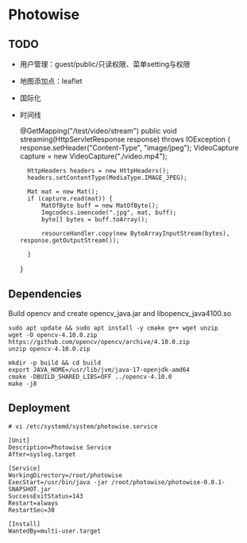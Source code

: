 # Photowise

## TODO
- 用户管理：guest/public/只读权限、菜单setting与权限
- 地图添加点：leaflet
- 国际化
- 时间线

    @GetMapping("/test/video/stream")
    public void streaming(HttpServletResponse response) throws IOException {
        response.setHeader("Content-Type", "image/jpeg");
        VideoCapture capture = new VideoCapture("./video.mp4");

        HttpHeaders headers = new HttpHeaders();
        headers.setContentType(MediaType.IMAGE_JPEG);

        Mat mat = new Mat();
        if (capture.read(mat)) {
            MatOfByte buff = new MatOfByte();
            Imgcodecs.imencode(".jpg", mat, buff);
            byte[] bytes = buff.toArray();

            resourceHandler.copy(new ByteArrayInputStream(bytes), response.getOutputStream());

        }
    }


## Dependencies

Build opencv and create opencv_java.jar and libopencv_java4100.so
```
sudo apt update && sudo apt install -y cmake g++ wget unzip
wget -O opencv-4.10.0.zip https://github.com/opencv/opencv/archive/4.10.0.zip
unzip opencv-4.10.0.zip

mkdir -p build && cd build
export JAVA_HOME=/usr/lib/jvm/java-17-openjdk-amd64
cmake -DBUILD_SHARED_LIBS=OFF ../opencv-4.10.0
make -j8
```

## Deployment

```
# vi /etc/systemd/system/photowise.service

[Unit]
Description=Photowise Service
After=syslog.target

[Service]
WorkingDirectory=/root/photowise
ExecStart=/usr/bin/java -jar /root/photowise/photowise-0.0.1-SNAPSHOT.jar
SuccessExitStatus=143
Restart=always
RestartSec=30

[Install]
WantedBy=multi-user.target
```